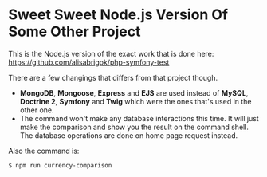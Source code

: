 # Sweet Sweet Node.js Version Of Some Other Project

This is the Node.js version of the exact work that is done here: https://github.com/alisabrigok/php-symfony-test

There are a few changings that differs from that project though.

- **MongoDB**, **Mongoose**, **Express** and **EJS** are used instead of **MySQL**, **Doctrine 2**, **Symfony** and **Twig** which were the ones that's used in the other one.
- The command won't make any database interactions this time. It will just make the comparison and show you the result on the command shell. The database operations are done on home page request instead.

Also the command is:

```
$ npm run currency-comparison
```
